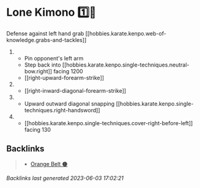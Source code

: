 # Lone Kimono 1️⃣👘

Defense against left hand grab
[[hobbies.karate.kenpo.web-of-knowledge.grabs-and-tackles]]

1. - Pin opponent's left arm
   - Step back into [[hobbies.karate.kenpo.single-techniques.neutral-bow.right]] facing 1200
   - [[right-upward-forearm-strike]]
2. - [[right-inward-diagonal-forearm-strike]]
3. - Upward outward diagonal snapping [[hobbies.karate.kenpo.single-techniques.right-handsword]]
4. - [[hobbies.karate.kenpo.single-techniques.cover-right-before-left]] facing 130

## Backlinks

> - [Orange Belt 🟠](..\belts\orange.md)

_Backlinks last generated 2023-06-03 17:02:21_
